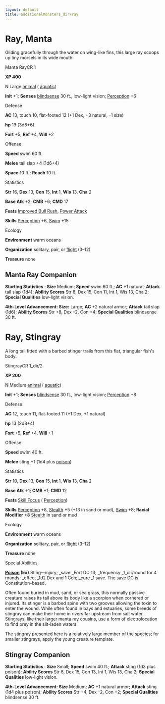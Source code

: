 ```yaml
---
layout: default
title: additionalMonsters_dir/ray
---
```

# Ray, Manta

Gliding gracefully through the water on wing-like fins, this large ray scoops up tiny morsels in its wide mouth.

Manta RayCR 1

**XP 400**

N Large [animal](../monsters_dir/creatureTypes#_animal) ( [aquatic](../monsters_dir/creatureTypes#_aquatic-subtype))

**Init** +1; **Senses** [blindsense](../monsters_dir/universalMonsterRules#_blindsense) 30 ft., low-light vision; [Perception](../additionalMonsters_dir/../skills_dir/perception#_perception) +6

Defense

**AC** 13, touch 10, flat-footed 12 (+1 Dex, +3 natural, –1 size)

**hp** 19 (3d8+6)

**Fort** +5, **Ref** +4, **Will** +2

Offense

**Speed** swim 60 ft.

**Melee** tail slap +4 (1d6+4)

**Space** 10 ft.; **Reach** 10 ft.

Statistics

**Str** 16, **Dex** 13, **Con** 15, **Int** 1, **Wis** 13, **Cha** 2

**Base Atk** +2; **CMB** +6; **CMD** 17

**Feats** [Improved Bull Rush](../additionalMonsters_dir/../feats#_improved-bull-rush), [Power Attack](../additionalMonsters_dir/../feats#_power-attack)

**Skills** [Perception](../additionalMonsters_dir/../skills_dir/perception#_perception) +6, [Swim](../additionalMonsters_dir/../skills_dir/swim#_swim) +15

Ecology

**Environment** warm oceans

**Organization** solitary, pair, or [flight](../monsters_dir/universalMonsterRules#_flight-(ex,-sp,-or-su)) (3–12)

**Treasure** none

## Manta Ray Companion

**Starting Statistics** : **Size** Medium; **Speed** swim 60 ft.; **AC** +1 natural; **Attack** tail slap (1d4); **Ability Scores** Str 8, Dex 15, Con 11, Int 1, Wis 13, Cha 2; **Special Qualities** low-light vision.

**4th-Level Advancement: Size:** Large; **AC** +2 natural armor; **Attack** tail slap (1d6); **Ability Scores** Str +8, Dex –2, Con +4; **Special Qualities** blindsense 30 ft.

# Ray, Stingray

A long tail fitted with a barbed stinger trails from this flat, triangular fish's body.

StingrayCR 1_dir/2

**XP 200**

N Medium [animal](../monsters_dir/creatureTypes#_animal) ( [aquatic](../monsters_dir/creatureTypes#_aquatic-subtype))

**Init** +1; **Senses** [blindsense](../monsters_dir/universalMonsterRules#_blindsense) 30 ft., low-light vision; [Perception](../additionalMonsters_dir/../skills_dir/perception#_perception) +8

Defense

**AC** 12, touch 11, flat-footed 11 (+1 Dex, +1 natural)

**hp** 13 (2d8+4)

**Fort** +5, **Ref** +4, **Will** +1

Offense

**Speed** swim 40 ft.

**Melee** sting +1 (1d4 plus [poison](../monsters_dir/universalMonsterRules#_poison-(ex-or-su)))

Statistics

**Str** 10, **Dex** 13, **Con** 15, **Int** 1, **Wis** 13, **Cha** 2

**Base Atk** +1; **CMB** +1; **CMD** 12

**Feats** [Skill Focus](../additionalMonsters_dir/../feats#_skill-focus) ( [Perception](../additionalMonsters_dir/../skills_dir/perception#_perception))

**Skills** [Perception](../additionalMonsters_dir/../skills_dir/perception#_perception) +8, [Stealth](../additionalMonsters_dir/../skills_dir/stealth#_stealth) +5 (+13 in sand or mud), [Swim](../additionalMonsters_dir/../skills_dir/swim#_swim) +8; **Racial Modifier** +8 [Stealth](../additionalMonsters_dir/../skills_dir/stealth#_stealth) in sand or mud

Ecology

**Environment** warm oceans

**Organization** solitary, pair, or [flight](../monsters_dir/universalMonsterRules#_flight-(ex,-sp,-or-su)) (3–12)

**Treasure** none

Special Abilities

**[Poison](../monsters_dir/universalMonsterRules#_poison-(ex-or-su)) (Ex)** Sting—injury; _save _Fort DC 13; _frequency _1_dir/round for 4 rounds; _effect _1d2 Dex and 1 Con; _cure _1 save. The save DC is Constitution-based.

Often found buried in mud, sand, or sea grass, this normally passive creature raises its tail above its body like a scorpion when cornered or injured. Its stinger is a barbed spine with two grooves allowing the toxin to enter the wound. While often found in bays and estuaries, some breeds of stingray can make their home in rivers far upstream from salt water. Stingrays, like their larger manta ray cousins, use a form of electrolocation to find prey in the silt-laden waters.

The stingray presented here is a relatively large member of the species; for smaller stingrays, apply the young creature template.

## Stingray Companion

**Starting Statistics** : **Size** Small; **Speed** swim 40 ft.; **Attack** sting (1d3 plus poison); **Ability Scores** Str 6, Dex 15, Con 13, Int 1, Wis 13, Cha 2; **Special Qualities** low-light vision.

**4th-Level Advancement: Size** Medium; **AC** +1 natural armor; **Attack** sting (1d4 plus poison); **Ability Scores** Str +4, Dex –2, Con +2; **Special Qualities** blindsense 30 ft.

